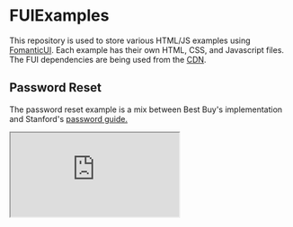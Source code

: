 # FUIExamples

This repository is used to store various HTML/JS examples using <a href="https://github.com/fomantic/Fomantic-UI">FomanticUI</a>. Each example has their own HTML, CSS, and Javascript files. The FUI dependencies are being used from the <a href="https://cdnjs.com/libraries/fomantic-ui">CDN</a>.

<h2>Password Reset</h2>

The password reset example is a mix between Best Buy's implementation and Stanford's <a href="https://uit.stanford.edu/service/accounts/passwords/quickguide">password guide.</a>

<iframe src="https://i.imgur.com/2jfX60Z.gifv"></iframe>
